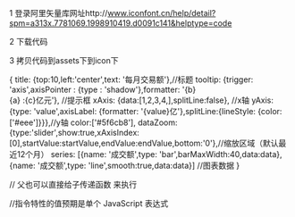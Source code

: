 1 登录阿里矢量库网址http://www.iconfont.cn/help/detail?spm=a313x.7781069.1998910419.d0091c141&helptype=code

2 下载代码

3 拷贝代码到assets下到icon下




{
    title: {top:10,left:'center',text: '每月交易额'},//标题
    tooltip: {trigger: 'axis',axisPointer : {type : 'shadow'},formatter: '{b}<br>{a} :{c}亿元'}, //提示框
    xAxis: {data:[1,2,3,4,],splitLine:false}, //x轴
    yAxis: {type: 'value',axisLabel: {formatter: '{value}亿'},splitLine:{lineStyle: {color: ['#eee']}}},//y轴
    color:['#5f6cb8'],
    dataZoom:{type:'slider',show:true,xAxisIndex:[0],startValue:startValue,endValue:endValue,bottom:'0'},//缩放区域（默认最近12个月）
    series: [{name: '成交额',type: 'bar',barMaxWidth:40,data:data},
      {name: '成交额',type: 'line',smooth:true,data:data}]  //图表数据
}



// 父也可以直接给子传递函数 来执行



//指令特性的值预期是单个 JavaScript 表达式
